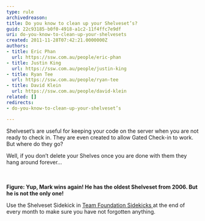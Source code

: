```yaml
---
type: rule
archivedreason: 
title: Do you know to clean up your Shelveset’s?
guid: 22c93185-b0f0-4918-a1c2-11f4ffc7e9df
uri: do-you-know-to-clean-up-your-shelvesets
created: 2011-11-28T07:42:21.0000000Z
authors:
- title: Eric Phan
  url: https://ssw.com.au/people/eric-phan
- title: Justin King
  url: https://ssw.com.au/people/justin-king
- title: Ryan Tee
  url: https://ssw.com.au/people/ryan-tee
- title: David Klein
  url: https://ssw.com.au/people/david-klein
related: []
redirects:
- do-you-know-to-clean-up-your-shelveset’s

---
```



Shelveset’s are useful for keeping your code on the server when you are not ready to check in. They are even created to allow Gated Check-in to work. But where do they go?<div>Well, if you don’t delete your Shelves once you are done with them they hang around forever…</div>
<br><excerpt class='endintro'></excerpt><br>
<p><img src="/PublishingImages/TheOldestShelveset.jpg" alt="" /><br><b>Figure&#58; Yup, Mark wins again! He has the oldest Shelveset from 2006. But he is not the only one!</b></p>
<p>Use the Shelveset Sidekick in <a href="http&#58;//www.attrice.info/cm/tfs/index.htm">Team Foundation Sidekicks </a>at the end of every month to make sure you have not forgotten anything.</p>


